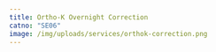 ```yaml
---
title: Ortho-K Overnight Correction
catno: "SE06"
image: /img/uploads/services/orthok-correction.png
---
```

